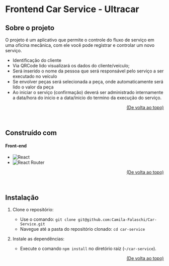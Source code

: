 # Frontend Car Service - Ultracar

## Sobre o projeto

O projeto é um aplicativo que permite o controle do fluxo de serviço em uma oficina mecânica, com ele você pode registrar e controlar um novo serviço.

- Identificação do cliente
- Via QRCode lido visualizará os dados do
cliente/veículo;
- Será inserido o nome da pessoa que será responsável
pelo serviço a ser executado no veículo
- Se envolver peças será selecionada a peça, onde
automaticamente será lido o valor da peça
- Ao iniciar o serviço (confirmação) deverá ser
administrado internamente a data/hora do inicio e a
data/inicio do termino da execução do serviço.

<p align="right"><a href="#frontend-car-service---ultracar">(De volta ao topo)</a></p>


<br/>


## Construído com
#### Front-end
- ![React](https://img.shields.io/badge/React-20232A?style=for-the-badge&logo=react&logoColor=61DAFB)
- ![React Router](https://img.shields.io/badge/React_Router-CA4245?style=for-the-badge&logo=react-router&logoColor=white)

<p align="right"><a href="#frontend-car-service---ultracar">(De volta ao topo)</a></p>


<br/>


## Instalação
1. Clone o repositório:
   - Use o comando: `git clone git@github.com:Camila-Falaschi/Car-Service.git`
   - Navegue até a pasta do repositório clonado: `cd car-service`

2. Instale as dependências:
   - Execute o comando `npm install` no diretório raiz (`~/car-service`).
<p align="right"><a href="#frontend-car-service---ultracar">(De volta ao topo)</a></p>


<br/>


